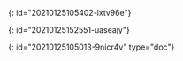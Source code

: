 {: id="20210125105402-lxtv96e"}

{: id="20210125152551-uaseajy"}


{: id="20210125105013-9nicr4v" type="doc"}
